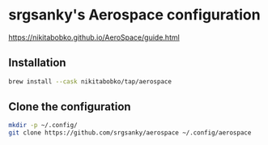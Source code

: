 # srgsanky's Aerospace configuration

<https://nikitabobko.github.io/AeroSpace/guide.html>

## Installation

```bash
brew install --cask nikitabobko/tap/aerospace
```

## Clone the configuration

```bash
mkdir -p ~/.config/
git clone https://github.com/srgsanky/aerospace ~/.config/aerospace
```
